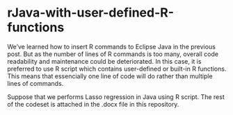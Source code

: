 # rJava-with-user-defined-R-functions

We’ve learned how to insert R commands to Eclipse Java in the previous post. But as the number of lines of R commands is too many, overall code readability and maintenance could be deteriorated. In this case, it is preferred to use R script which contains user-defined or built-in R functions. This means that essencially one line of code will do rather than multiple lines of commands.

Suppose that we performs Lasso regression in Java using R script. The rest of the codeset is attached in the .docx file in this repository.
